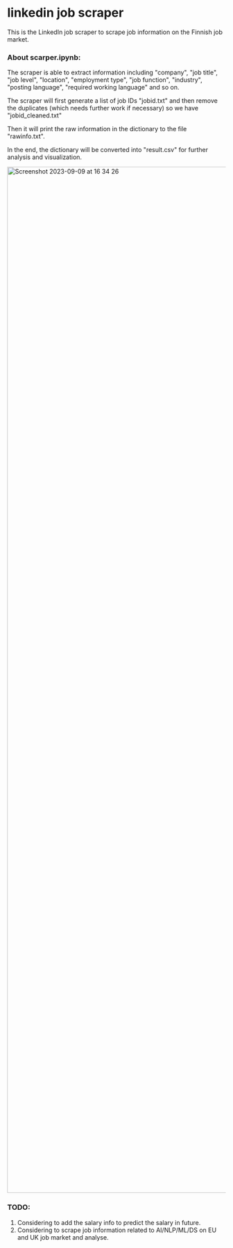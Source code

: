# linkedin job scraper

This is the LinkedIn job scraper to scrape job information on the Finnish job market.

### About scarper.ipynb:

The scraper is able to extract information including "company", "job title", "job level", "location", "employment type", "job function", "industry", "posting language", "required working language" and so on. 

The scraper will first generate a list of job IDs "jobid.txt" and then remove the duplicates (which needs further work if necessary) so we have "jobid_cleaned.txt"

Then it will print the raw information in the dictionary to the file "rawinfo.txt".

In the end, the dictionary will be converted into "result.csv" for further analysis and visualization.

<img width="2364" alt="Screenshot 2023-09-09 at 16 34 26" src="https://github.com/chaowang0524/linkedin_scraper/assets/85655614/76a13d22-cb6b-43d9-9d70-a8d14bbb6a8d">

### TODO: 
1. Considering to add the salary info to predict the salary in future.
2. Considering to scrape job information related to AI/NLP/ML/DS on EU and UK job market and analyse.
